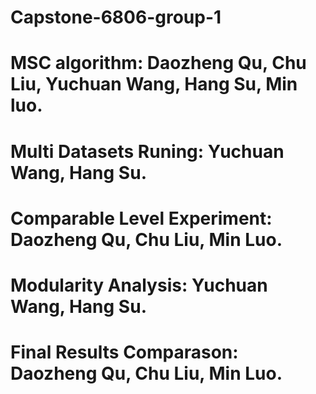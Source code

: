 # Capstone-6806-group-1
# MSC algorithm: Daozheng Qu, Chu Liu, Yuchuan Wang, Hang Su, Min luo.
# Multi Datasets Runing: Yuchuan Wang, Hang Su.
# Comparable Level Experiment:  Daozheng Qu, Chu Liu, Min Luo.
# Modularity Analysis: Yuchuan Wang, Hang Su.
# Final Results Comparason: Daozheng Qu, Chu Liu, Min Luo.
